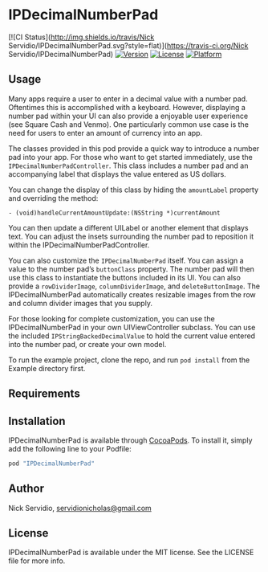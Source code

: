 # IPDecimalNumberPad

[![CI Status](http://img.shields.io/travis/Nick Servidio/IPDecimalNumberPad.svg?style=flat)](https://travis-ci.org/Nick Servidio/IPDecimalNumberPad)
[![Version](https://img.shields.io/cocoapods/v/IPDecimalNumberPad.svg?style=flat)](http://cocoapods.org/pods/IPDecimalNumberPad)
[![License](https://img.shields.io/cocoapods/l/IPDecimalNumberPad.svg?style=flat)](http://cocoapods.org/pods/IPDecimalNumberPad)
[![Platform](https://img.shields.io/cocoapods/p/IPDecimalNumberPad.svg?style=flat)](http://cocoapods.org/pods/IPDecimalNumberPad)

## Usage

Many apps require a user to enter in a decimal value with a number pad. Oftentimes this is accomplished with a keyboard. However, displaying a number pad within your UI can also provide a enjoyable user experience (see Square Cash and Venmo). One particularly common use case is the need for users to enter an amount of currency into an app. 

The classes provided in this pod provide a quick way to introduce a number pad into your app. For those who want to get started immediately, use the `IPDecimalNumberPadController`. This class includes a number pad and an accompanying label that displays the value entered as US dollars. 

You can change the display of this class by hiding the `amountLabel` property and overriding the method:

```objc
- (void)handleCurrentAmountUpdate:(NSString *)currentAmount
```

You can then update a different UILabel or another element that displays text. You can adjust the insets surrounding the number pad to reposition it within the IPDecimalNumberPadController.

You can also customize the `IPDecimalNumberPad` itself. You can assign a value to the number pad’s `buttonClass` property. The number pad will then use this class to instantiate the buttons included in its UI. You can also provide a `rowDividerImage`, `columnDividerImage`, and `deleteButtonImage`. The IPDecimalNumberPad automatically creates resizable images from the row and column divider images that you supply.

For those looking for complete customization, you can use the IPDecimalNumberPad in your own UIViewController subclass. You can use the included `IPStringBackedDecimalValue` to hold the current value entered into the number pad, or create your own model. 

To run the example project, clone the repo, and run `pod install` from the Example directory first.

## Requirements

## Installation

IPDecimalNumberPad is available through [CocoaPods](http://cocoapods.org). To install
it, simply add the following line to your Podfile:

```ruby
pod "IPDecimalNumberPad"
```

## Author

Nick Servidio, servidionicholas@gmail.com

## License

IPDecimalNumberPad is available under the MIT license. See the LICENSE file for more info.
